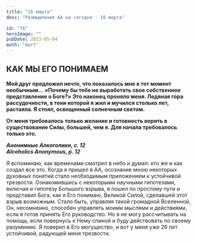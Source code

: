 ```yaml
---
title: "16 марта"
desc: "Размышления АА на сегодня - 16 марта"

id: "76"
heroImage: ""
pubDate: 2023-05-04
moth: "mart"
---
```


## КАК МЫ ЕГО ПОНИМАЕМ

**Мой друг предложил нечто, что показалось мне в тот момент необычным… «Почему
бы тебе не выработать свое собственное представление о Боге?» Это наконец
проняло меня. Ледяная гора рассудочности, в тени которой я жил и мучился
столько лет, растаяла. Я стоял, освещенный солнечным светом.**

**От меня требовалось только желание и готовность верить в существование Силы,
большей, чем я. Для начала требовалось только это.**

**_Анонимные Алкоголики, с. 12  
Alcoholics Anonymous, p. 12_**

Я вспоминаю, как временами смотрел в небо и думал: кто же и как создал все
это. Когда я пришел в АА, осознание мною некоторых духовных понятий стало
необходимым приложением к устойчивой трезвости. Ознакомившись с некоторыми
научными гипотезами, включая и гипотезу Большого взрыва, я пошел по простому
пути и представил Бога, как я Его понимаю, Великой Силой, сделавшей этот взрыв
возможным. Стало быть, управляя такой громадной Вселенной, Он, несомненно,
способен управлять моими мыслями и действиями, если я готов принять Его
руководство. Но я не могу рассчитывать на помощь, если повернусь к Нему спиной
и буду действовать по своему разумению. Я поверил в Его могущество, и вот у
меня уже 26 лет устойчивой, радующей меня трезвости.
